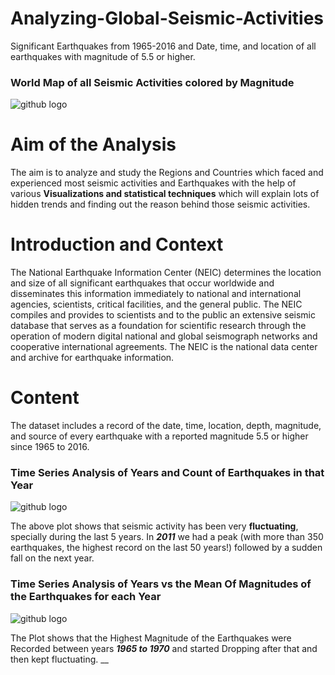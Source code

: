 # Analyzing-Global-Seismic-Activities
Significant Earthquakes from 1965-2016 and Date, time, and location of all earthquakes with magnitude of 5.5 or higher.



### World Map of all Seismic Activities colored by Magnitude 



![github logo](https://github.com/anishsingh20/Analyzing-Global-Seismic-Activities/blob/master/Plots/Seismic%20Activities(World%20Map).png)





# Aim of the Analysis

The aim is to analyze and study the Regions and Countries which faced and experienced most seismic activities and Earthquakes with the help of various __Visualizations and statistical techniques__ which will explain lots of hidden trends and finding out the reason behind those seismic activities.

# Introduction and Context

 The National Earthquake Information Center (NEIC) determines the location and size of all significant earthquakes that occur worldwide and disseminates this information immediately to national and international agencies, scientists, critical facilities, and the general public. The NEIC compiles and provides to scientists and to the public an extensive seismic database that serves as a foundation for scientific research through the operation of modern digital national and global seismograph networks and cooperative international agreements. The NEIC is the national data center and archive for earthquake information.
    
    
    
# Content

The dataset includes a record of the date, time, location, depth, magnitude, and source of every earthquake with a reported magnitude 5.5 or higher since 1965 to 2016.



### Time Series Analysis of Years and Count of Earthquakes in that Year
 
![github logo](https://github.com/anishsingh20/Analyzing-Global-Seismic-Activities/blob/master/Plots/Time%20Series-Year%20vs%20Number%20of%20Earthquakes.png)


The above plot shows that seismic activity has been very __fluctuating__, specially during the last 5 years. In *__2011__* we had a peak (with more than 350 earthquakes, the highest record on the last 50 years!) followed by a sudden fall on the next year.




### Time Series Analysis of Years vs the Mean Of Magnitudes of the Earthquakes for each Year 


![github logo](https://github.com/anishsingh20/Analyzing-Global-Seismic-Activities/blob/master/Plots/Time%20Series-Year%20vs%20Mean%20Magnitudes.png)


The Plot shows that the Highest Magnitude of the Earthquakes were Recorded between years *__1965 to 1970__* and started Dropping after that and then kept fluctuating.
__
